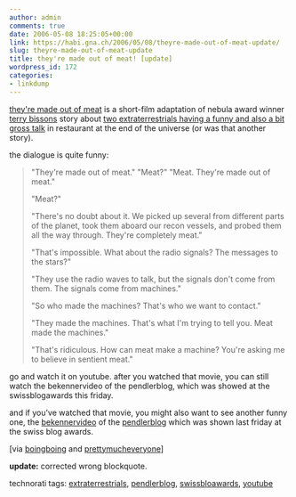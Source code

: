 ```yaml
---
author: admin
comments: true
date: 2006-05-08 18:25:05+00:00
link: https://habi.gna.ch/2006/05/08/theyre-made-out-of-meat-update/
slug: theyre-made-out-of-meat-update
title: they're made out of meat! [update]
wordpress_id: 172
categories:
- linkdump
---
```



[they're made out of meat](http://www.youtube.com/watch?v=V-NAvPzdjj0) is a short-film adaptation of nebula award winner [terry bissons](http://www.terrybisson.com/) story about [two extraterrestrials having a funny and also a bit gross talk](http://www.terrybisson.com/meat.html) in restaurant at the end of the universe (or was that another story).



the dialogue is quite funny:


<blockquote>
"They're made out of meat." "Meat?"  "Meat. They're made out of meat."
  

  
"Meat?"
  

  
"There's no doubt about it. We picked up several from different parts of the planet, took them aboard our recon vessels, and probed them all the way through. They're completely meat."
  

  
"That's impossible. What about the radio signals? The messages to the stars?"
  

  
"They use the radio waves to talk, but the signals don't come from them. The signals come from machines."
  

  
"So who made the machines? That's who we want to contact."
  

  
"They made the machines. That's what I'm trying to tell you. Meat made the machines."
  

  
"That's ridiculous. How can meat make a machine? You're asking me to believe in sentient meat."
</blockquote>


go and watch it on youtube. after you watched that movie, you can still watch the bekennervideo of the pendlerblog, which was showed at the swissblogawards this friday.



and if you've watched that movie, you might also want to see another funny one, the [bekennervideo](http://www.youtube.com/watch?v=r2ssGN1uTro) of the [pendlerblog](http://pendlerblog.blogspot.com/) which was shown last friday at the swiss blog awards.



[via [boingboing](http://feeds.feedburner.com/boingboing/iBag?m=1182) and [prettymucheveryone](http://planet.blogug.ch/search/pendlerblog%20bekennervideo)]



**update:** corrected wrong blockquote.





technorati tags: [extraterrestrials](http://www.technorati.com/tag/extraterrestrials), [pendlerblog](http://www.technorati.com/tag/pendlerblog), [swissbloawards](http://www.technorati.com/tag/swissbloawards), [youtube](http://www.technorati.com/tag/youtube)
